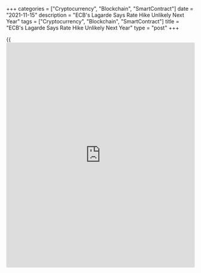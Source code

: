 +++
categories = ["Cryptocurrency", "Blockchain", "SmartContract"]
date = "2021-11-15"
description = "ECB's Lagarde Says Rate Hike Unlikely Next Year"
tags = ["Cryptocurrency", "Blockchain", "SmartContract"]
title = "ECB's Lagarde Says Rate Hike Unlikely Next Year"
type = "post"
+++

{{<iframe id="large-banner" src="https://www.bounty.group/#slide=27.0" width="100%" height="600" scrolling="no" style="border: 0px solid rgb(216, 221, 230); border-radius: 3px;">}}

European Central Bank President Christine Lagarde said Monday that the
euro area inflation is to remain higher for longer than anticipated, but
will moderate in coming months, and it was unlikely that interest rates
would be raised next year.  
  
"If energy prices keep rising or supply constraints persist, inflation
may remain higher for longer than we currently anticipate," Lagarde said
in a virtual hearing of economic and monetary affairs committee of the
European Parliament.  
  
"Overall, we continue to foresee inflation in the medium term remaining
below our new symmetric two per cent target," she added.

Policymakers do see wage growth next year potentially rising somewhat
more than this year, but they assessed that the risk of second-round
effects remains limited, Lagarde said.

Though inflation is expected to moderate next year, but it will take
longer to decline than originally expected.

Despite the current inflation surge, the outlook for inflation over the
medium term remains subdued, Lagarde said, adding that hence, the
conditions that need to be met for [policy](https://www.fintechee.com/policy/)makers to raise interest rates
"are very unlikely to be satisfied next year."

Regarding the pandemic emergency asset purchases, the ECB chief said an
undue tightening of financing conditions is not desirable when
purchasing power is already being squeezed by higher energy and fuel
bills. That would represent an unwarranted headwind for the recovery,
Lagarde added.  
  
The bank will announce its plans regarding a further ca[Libra](https://www.playgroundfx.com/blog/libra-creator/)tion of bond
purchases in December.  
  
"Even after the expected end of the pandemic emergency, it will still be
important that monetary [policy](https://www.fintechee.com/policy/) - including the appropriate ca[Libra](https://www.playgroundfx.com/blog/libra-creator/)tion
of asset purchases - supports the recovery throughout the euro area and
the sustainable return of inflation to our target of two per cent,"
Lagarde said.

For comments and feedback [contact](https://www.playgroundfx.com/contact/): editorial@rtt[news](https://www.letsplayfx.com/blog/forex-news-website/).com

[Economic News][1]

 **What parts of the world are seeing the best (and worst) economic
performances lately? Click[here][2] to check out our [Econ Scorecard][2]
and find out! See up-to-the-moment [ranking](https://www.playgroundfx.com/blog/crypto-exchange-ranking/)s for the best and worst
performers in [GDP][3], [unemployment rate][4], [inflation][2] and much
more.**

   1. www.rtt[news](https://www.letsplayfx.com/blog/forex-news-website/).com/Content/EconomicNews.aspx
   2. www.rtt[news](https://www.letsplayfx.com/blog/forex-news-website/).com/economic-scorecard/world-rank/CPI/highest-performance.aspx
   3. www.rtt[news](https://www.letsplayfx.com/blog/forex-news-website/).com/economic-scorecard/world-rank/GDP/highest-performance.aspx
   4. www.rtt[news](https://www.letsplayfx.com/blog/forex-news-website/).com/economic-scorecard/world-rank/unemployment-rate/lowest-performance.aspx